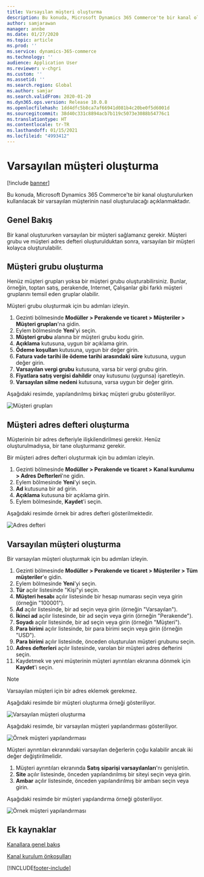 ```yaml
---
title: Varsayılan müşteri oluşturma
description: Bu konuda, Microsoft Dynamics 365 Commerce'te bir kanal oluşturulurken kullanılacak bir varsayılan müşterinin nasıl oluşturulacağı açıklanmaktadır.
author: samjarawan
manager: annbe
ms.date: 01/27/2020
ms.topic: article
ms.prod: ''
ms.service: dynamics-365-commerce
ms.technology: ''
audience: Application User
ms.reviewer: v-chgri
ms.custom: ''
ms.assetid: ''
ms.search.region: Global
ms.author: samjar
ms.search.validFrom: 2020-01-20
ms.dyn365.ops.version: Release 10.0.8
ms.openlocfilehash: 1dd4dfc5b8ca7af66941d081b4c20be0f5d6001d
ms.sourcegitcommit: 38d40c331c8894acb7b119c5073e3088b54776c1
ms.translationtype: HT
ms.contentlocale: tr-TR
ms.lasthandoff: 01/15/2021
ms.locfileid: "4993412"
---
```

# <a name="create-a-default-customer"></a>Varsayılan müşteri oluşturma


[!include [banner](includes/banner.md)]

Bu konuda, Microsoft Dynamics 365 Commerce'te bir kanal oluşturulurken kullanılacak bir varsayılan müşterinin nasıl oluşturulacağı açıklanmaktadır.

## <a name="overview"></a>Genel Bakış

Bir kanal oluştururken varsayılan bir müşteri sağlamanız gerekir. Müşteri grubu ve müşteri adres defteri oluşturulduktan sonra, varsayılan bir müşteri kolayca oluşturulabilir.

## <a name="create-a-customer-group"></a>Müşteri grubu oluşturma

Henüz müşteri grupları yoksa bir müşteri grubu oluşturabilirsiniz. Bunlar, örneğin, toptan satış, perakende, Internet, Çalışanlar gibi farklı müşteri gruplarını temsil eden gruplar olabilir.

Müşteri grubu oluşturmak için bu adımları izleyin.

1. Gezinti bölmesinde **Modüller \> Perakende ve ticaret \> Müşteriler \> Müşteri grupları**'na gidin.
1. Eylem bölmesinde **Yeni**'yi seçin.
1. **Müşteri grubu** alanına bir müşteri grubu kodu girin.
1. **Açıklama** kutusuna, uygun bir açıklama girin.
1. **Ödeme koşulları** kutusuna, uygun bir değer girin.
1. **Fatura vade tarihi ile ödeme tarihi arasındaki süre** kutusuna, uygun değer girin.
1. **Varsayılan vergi grubu** kutusuna, varsa bir vergi grubu girin.
1. **Fiyatlara satış vergisi dahildir** onay kutusunu (uygunsa) işaretleyin.
1. **Varsayılan silme nedeni** kutusuna, varsa uygun bir değer girin.

Aşağıdaki resimde, yapılandırılmış birkaç müşteri grubu gösteriliyor.

![Müşteri grupları](media/customer-groups.png)

## <a name="create-a-customer-address-book"></a>Müşteri adres defteri oluşturma

Müşterinin bir adres defteriyle ilişkilendirilmesi gerekir. Henüz oluşturulmadıysa, bir tane oluşturmanız gerekir.

Bir müşteri adres defteri oluşturmak için bu adımları izleyin.

1. Gezinti bölmesinde **Modüller \> Perakende ve ticaret \> Kanal kurulumu \> Adres Defterleri**'ne gidin.
1. Eylem bölmesinde **Yeni**'yi seçin.
1. **Ad** kutusuna bir ad girin.
1. **Açıklama** kutusuna bir açıklama girin.
1. Eylem bölmesinde, **Kaydet**'i seçin.

Aşağıdaki resimde örnek bir adres defteri gösterilmektedir.

![Adres defteri](media/address-book.png)

## <a name="create-a-default-customer"></a>Varsayılan müşteri oluşturma

Bir varsayılan müşteri oluşturmak için bu adımları izleyin.

1. Gezinti bölmesinde **Modüller \> Perakende ve ticaret \> Müşteriler \> Tüm müşteriler**'e gidin.
1. Eylem bölmesinde **Yeni**'yi seçin.
1. **Tür** açılır listesinde "Kişi"yi seçin.
1. **Müşteri hesabı** açılır listesinde bir hesap numarası seçin veya girin (örneğin "100001").
1. **Ad** açılır listesinde, bir ad seçin veya girin (örneğin "Varsayılan").
1. **İkinci ad** açılır listesinde, bir ad seçin veya girin (örneğin "Perakende").
1. **Soyadı** açılır listesinde, bir ad seçin veya girin (örneğin "Müşteri").
1. **Para birimi** açılır listesinde, bir para birimi seçin veya girin (örneğin "USD").
1. **Para birimi** açılır listesinde, önceden oluşturulan müşteri grubunu seçin.
1. **Adres defterleri** açılır listesinde, varolan bir müşteri adres defterini seçin.
1. Kaydetmek ve yeni müşterinin müşteri ayrıntıları ekranına dönmek için **Kaydet**'i seçin.

> [!NOTE]
> Varsayılan müşteri için bir adres eklemek gerekmez.

Aşağıdaki resimde bir müşteri oluşturma örneği gösteriliyor.

![Varsayılan müşteri oluşturma](media/default-customer-creation.png)

Aşağıdaki resimde, bir varsayılan müşteri yapılandırması gösteriliyor.

![Örnek müşteri yapılandırması](media/default-customer-configuration1.png)

Müşteri ayrıntıları ekranındaki varsayılan değerlerin çoğu kalabilir ancak iki değer değiştirilmelidir.

1. Müşteri ayrıntıları ekranında **Satış siparişi varsayılanları**'nı genişletin.
1. **Site** açılır listesinde, önceden yapılandırılmış bir siteyi seçin veya girin.
1. **Ambar** açılır listesinde, önceden yapılandırılmış bir ambarı seçin veya girin.

Aşağıdaki resimde bir müşteri yapılandırma örneği gösteriliyor.

![Örnek müşteri yapılandırması](media/default-customer-configuration2.png)

## <a name="additional-resources"></a>Ek kaynaklar

[Kanallara genel bakış](channels-overview.md)

[Kanal kurulum önkoşulları](channels-prerequisites.md)


[!INCLUDE[footer-include](../includes/footer-banner.md)]